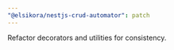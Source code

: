 ```yaml
---
"@elsikora/nestjs-crud-automator": patch
---
```


Refactor decorators and utilities for consistency.
